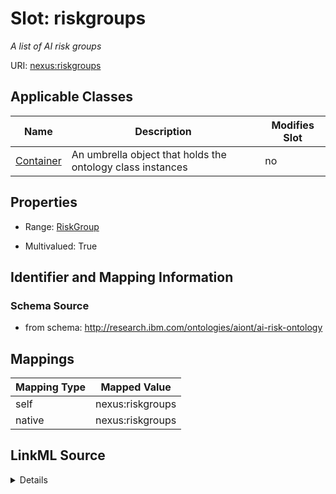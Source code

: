 

# Slot: riskgroups


_A list of AI risk groups_





URI: [nexus:riskgroups](http://research.ibm.com/ontologies/aiont/riskgroups)



<!-- no inheritance hierarchy -->





## Applicable Classes

| Name | Description | Modifies Slot |
| --- | --- | --- |
| [Container](Container.md) | An umbrella object that holds the ontology class instances |  no  |







## Properties

* Range: [RiskGroup](RiskGroup.md)

* Multivalued: True





## Identifier and Mapping Information







### Schema Source


* from schema: http://research.ibm.com/ontologies/aiont/ai-risk-ontology




## Mappings

| Mapping Type | Mapped Value |
| ---  | ---  |
| self | nexus:riskgroups |
| native | nexus:riskgroups |




## LinkML Source

<details>
```yaml
name: riskgroups
description: A list of AI risk groups
from_schema: http://research.ibm.com/ontologies/aiont/ai-risk-ontology
rank: 1000
alias: riskgroups
owner: Container
domain_of:
- Container
range: RiskGroup
multivalued: true
inlined: true
inlined_as_list: true

```
</details>